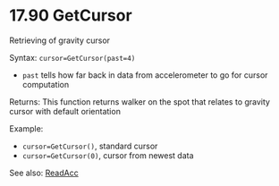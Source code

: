 # 17.90 GetCursor 

Retrieving of gravity cursor 

Syntax: `cursor=GetCursor(past=4)` 

* `past` tells how far back in data from accelerometer to go for cursor computation 

Returns: This function returns walker on the spot that relates to gravity cursor with default orientation 

Example: 

* `cursor=GetCursor()`, standard cursor 
* `cursor=GetCursor(0)`, cursor from newest data 

See also: [ReadAcc](/17-api-native-functions/1789-readacc.md)

